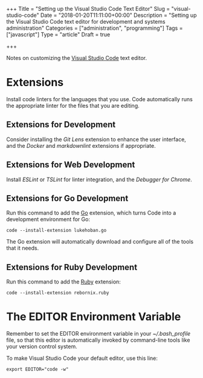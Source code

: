 +++
Title = "Setting up the Visual Studio Code Text Editor"
Slug = "visual-studio-code"
Date = "2018-01-20T11:11:00+00:00"
Description = "Setting up the Visual Studio Code text editor for development and systems administration"
Categories = ["administration", "programming"]
Tags = ["javascript"]
Type = "article"
Draft = true

+++

Notes on customizing the [Visual Studio Code](https://code.visualstudio.com) text editor.

<!--more-->

# Extensions #

Install code linters for the languages that you use. Code automatically runs the
appropriate linter for the files that you are editing. 

## Extensions for Development ##

Consider installing the *Git Lens* extension to enhance the user interface, and the *Docker* and *markdownlint* extensions if appropriate.

## Extensions for Web Development ##

Install *ESLint* or *TSLint* for linter integration, and the *Debugger for Chrome*.

## Extensions for Go Development ##

Run this command to add the [Go](https://marketplace.visualstudio.com/items?itemName=lukehoban.Go)
extension, which turns Code into a development environment for Go:

    code --install-extension lukehoban.go

The Go extension will automatically download and configure all of the tools that it needs.

## Extensions for Ruby Development ##

Run this command to add the [Ruby](https://marketplace.visualstudio.com/items?itemName=rebornix.ruby)
extension:

    code --install-extension rebornix.ruby

# The EDITOR Environment Variable #

Remember to set the EDITOR environment
variable in your *~/.bash\_profile* file, so that this editor is
automatically invoked by command-line tools like your version control
system.

To make Visual Studio Code your default editor, use this line:

    export EDITOR="code -w"
